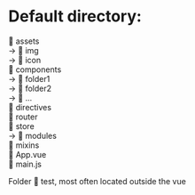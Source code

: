 # Default directory:  
  
:open_file_folder: assets  
->   :open_file_folder: img  
->   :open_file_folder: icon  
:open_file_folder: components  
->   :open_file_folder: folder1   
->   :open_file_folder: folder2   
->   :open_file_folder: ...   
:open_file_folder: directives  
:open_file_folder: router  
:open_file_folder: store  
->   :open_file_folder: modules   
:open_file_folder: mixins  
:scroll: App.vue  
:scroll: main.js  

  
Folder :open_file_folder: test, most often located outside the vue
